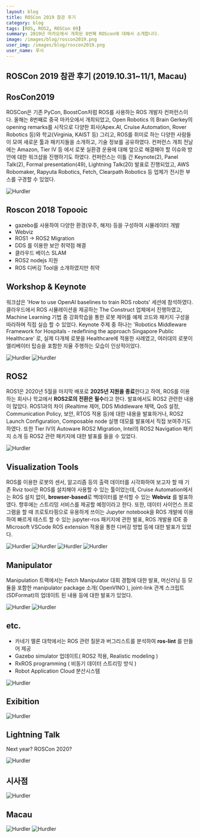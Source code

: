 ```yaml
---
layout: blog
title: ROSCon 2019 참관 후기 
category: blog
tags: [ROS, ROS2, ROSCon 09]  
summary: 2019년 마카오에서 개최된 8번째 ROScon에 대해서 소개합니다. 
image: /images/blog/roscon2019.png
user_img: /images/blog/roscon2019.png
user_name: 루시
---
```


## ROSCon 2019 참관 후기 (2019.10.31~11/1, Macau)
 
## RosCon2019
ROSCon은 기존 PyCon, BoostCon처럼 ROS를 사용하는 ROS 개발자 컨퍼런스이다.
올해는 8번째로 중국 마카오에서 개최되었고, Open Robotics 의 Brain Gerkey의 opening remarks를 시작으로 다양한 회사(Apex.AI, Cruise Automation, Rover Robotics 등)와 학교(Virginia, KAIST 등) 그리고, 
ROS를 취미로 하는 다양한 사람들이 모여 새로운 툴과 패키지들을 소개하고, 기술 정보를 공유하였다.
컨퍼런스 개최 전날에는 Amazon, Tier IV 등 에서 로봇 실환경 운용에 대해 앞으로 해결해야 할 이슈와 방안에 대한 워크샵을 진행하기도 하였다. 
컨퍼런스는 이틀 간 Keynote(2), Panel Talk(2), Formal presentation(49), Lightning Talk(20) 발표로 진행되었고, AWS Robomaker, Rapyuta Robotics, Fetch, Clearpath Robotics 등 업체가 전시한 부스를 구경할 수 있었다.  

![Hurdler](/images/blog/r_1.png)

## Roscon 2018 Topooic
- gazebo를 사용하여 다양한 환경(우주, 해저) 등을 구성하여 시뮬레이터 개발
- Webviz
- ROS1 -> ROS2 Migration
- DDS 를 이용한 보안 취약점 해결
- 클라우드 베이스 SLAM
- ROS2 nodejs 지원
- ROS 디버깅 Tool을 소개하였지만 취약

## Workshop & Keynote

워크샵은 'How to use OpenAI baselines to train ROS robots' 세션에 참석하였다. 
클라우드에서 ROS 시뮬레이션을 제공하는 The Construct 업체에서 진행하였고, Machine Learning 기법 중 강화학습을 통한 로봇 제어를 예제 코드와 패키지 구성을 따라하며 직접 실습 할 수 있었다. 
Keynote 주제 중 하나는 'Robotics Middleware Framework for Hospitals - redefining the approach Singapore Public Healthcare' 로, 
실제 다개체 로봇을 Healthcare에 적용한 사례였고, 여러대의 로봇이 엘리베이터 탑승을 포함한 자율 주행하는 모습이 인상적이었다. 

![Hurdler](/images/blog/r_2.png) ![Hurdler](/images/blog/r_2_2.png)

## ROS2

ROS1은 2020년 5월을 마지막 배포로 **2025년 지원을 종료**한다고 하여, ROS를 이용하는 회사나 학교에서 **ROS2로의 전환은 필수**라고 한다. 
발표에서도 ROS2 관련한 내용이 많았다. ROS1과의 차이 (Realtime 제어, DDS Middleware 채택, QoS 설정, Communication Policy, 보안, RTOS 적용 등)에 대한 내용을 발표하거나, 
ROS2 Launch Configuration, Composable node 실행 데모를 발표에서 직접 보여주기도 하였다. 
또한 Tier IV의 Autoware ROS2 Migration, Intel의 ROS2 Navigation 패키지 소개 등 ROS2 관련 패키지에 대한 발표를 들을 수 있었다.  

![Hurdler](/images/blog/r_3.png)

## Visualization Tools

ROS를 이용한 로봇의 센서, 알고리즘 등의 출력 데이터를 시각화하여 보고자 할 때 기존 Rviz tool은 ROS를 설치해야 사용할 수 있는 툴이었는데, 
Cruise Automation에서는 ROS 설치 없이, **browser-based**로 백데이터를 분석할 수 있는 **Webviz** 를 발표하였다. 
향후에는 스트리밍 서비스를 제공할 예정이라고 한다. 또한, 데이터 사이언스 프로그램을 할 때 프로토타핑으로 유용하게 쓰이는 Jupyter notebook을 ROS 개발에 이용하여 빠르게 테스트 할 수 있는 jupyter-ros 패키지에 관한 발표, 
ROS 개발용 IDE 중 Microsoft VSCode ROS extension 적용을 통한 디버깅 방법 등에 대한 발표가 있었다. 

![Hurdler](/images/blog/r_4.png) ![Hurdler](/images/blog/r_4_2.png)
![Hurdler](/images/blog/r_5.png) ![Hurdler](/images/blog/r_5_2.png)

## Manipulator

Manipulation 트랙에서는 Fetch Manipulator 대회 경험에 대한 발표, 머신러닝 등 모듈을 포함한 manipulator package 소개( OpenVINO ),  joint-link 관계 스크립트(SDFormat)의 업데이트 된 내용 등에 대한 발표가 있었다.

![Hurdler](/images/blog/r_6.png) ![Hurdler](/images/blog/r_6_2.png)

## etc.

- 카네기 멜론 대학에서는 ROS 관련 질문과 버그리스트를 분석하여 **ros-lint** 를 만들어 제공
- Gazebo simulator 업데이트( ROS2 적용, Realistic modeling )
- RxROS programming ( 비동기 데이터 스트리밍 방식 )
- Robot Application Cloud 분산시스템

![Hurdler](/images/blog/r_7.png) 

## Exibition

![Hurdler](/images/blog/r-8.png) 

## Lightning Talk

Next year? ROSCon 2020?

![Hurdler](/images/blog/r-9.png) 

## 시사점

![Hurdler](/images/blog/r-17.png)

## Macau

![Hurdler](/images/blog/r_11.png)
![Hurdler](/images/blog/r_12.png)



